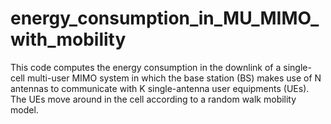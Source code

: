 energy_consumption_in_MU_MIMO_with_mobility
===========================================

This code computes the energy consumption in the downlink of a single-cell multi-user MIMO system in which the base station (BS) makes use of N antennas to communicate with K single-antenna user equipments (UEs). The UEs move around in the cell according to a random walk mobility model.
